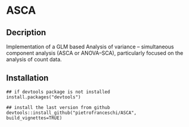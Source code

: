 # ASCA

## Decription

Implementation of a GLM based Analysis of variance – simultaneous component analysis (ASCA or ANOVA–SCA), particularly focused on the analysis of count data.

## Installation

```{r}
## if devtools package is not installed
install.packages("devtools")

## install the last version from github
devtools::install_github("pietrofranceschi/ASCA", build_vignettes=TRUE)

```
